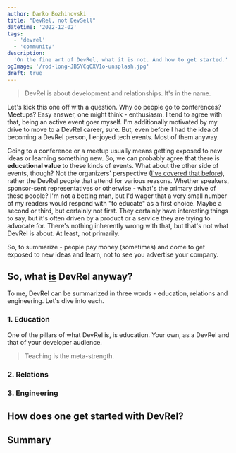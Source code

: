 ```yaml
---
author: Darko Bozhinovski
title: "DevRel, not DevSell"
datetime: '2022-12-02'
tags:
  - 'devrel'
  - 'community'
description:
  'On the fine art of DevRel, what it is not. And how to get started.'
ogImage: '/rod-long-JB5YCqOXV1o-unsplash.jpg'
draft: true
---
```


> DevRel is about development and relationships. It's in the name.

Let's kick this one off with a question. Why do people go to conferences? Meetups? Easy answer, one might think - enthusiasm. I tend to agree with that, being an active event goer myself. I'm additionally motivated by my drive to move to a DevRel career, sure. But, even before I had the idea of becoming a DevRel person, I enjoyed tech events. Most of them anyway.

Going to a conference or a meetup usually means getting exposed to new ideas or learning something new. So, we can probably agree that there is **educational value** to these kinds of events. What about the other side of events, though? Not the organizers' perspective ([I've covered that before]()), rather the DevRel people that attend for various reasons. Whether speakers, sponsor-sent representatives or otherwise - what's the primary drive of these people? I'm not a betting man, but I'd wager that a very small number of my readers would respond with "to educate" as a first choice. Maybe a second or third, but certainly not first. They certainly have interesting things to say, but it's often driven by a product or a service they are trying to advocate for. There's nothing inherently wrong with that, but that's not what DevRel is about. At least, not primarily.

So, to summarize - people pay money (sometimes) and come to get exposed to new ideas and learn, not to see you advertise your company.

## So, what <u>is</u> DevRel anyway?

To me, DevRel can be summarized in three words - education, relations and engineering. Let's dive into each.

### 1. Education

One of the pillars of what DevRel is, is education. Your own, as a DevRel and that of your developer audience.

> Teaching is the meta-strength.



### 2. Relations

### 3. Engineering

## How does one get started with DevRel?

## Summary




